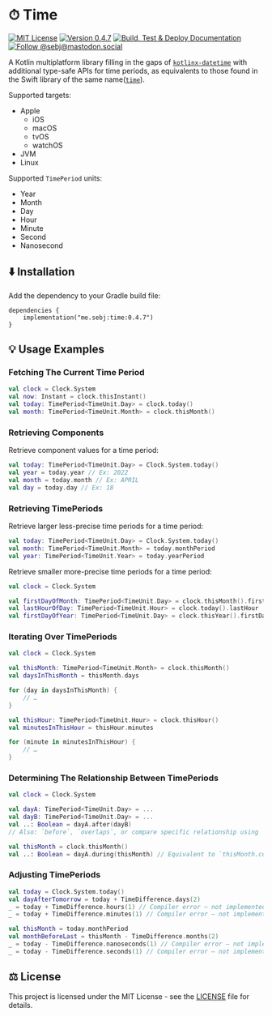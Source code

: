 # ⏱ Time

[![MIT License](https://img.shields.io/github/license/sebj/time?color=lightgray)](LICENSE)
[![Version 0.4.7](https://img.shields.io/github/v/release/sebj/time)](https://github.com/sebj/time/releases)
[![Build, Test & Deploy Documentation](https://github.com/sebj/time/workflows/Build%2C%20Test%20and%20Deploy%20Documentation/badge.svg)](https://github.com/sebj/time/actions/workflows/build-test-documentation.yaml)
[![Follow @sebj@mastodon.social](https://img.shields.io/mastodon/follow/000921252?domain=https%3A%2F%2Fmastodon.social&style=plastic)](https://mastodon.social/@sebj)

A Kotlin multiplatform library filling in the gaps of [`kotlinx-datetime`](https://github.com/Kotlin/kotlinx-datetime) with additional type-safe APIs for time periods, as equivalents to those found in the Swift library of the same name([`time`](https://github.com/davedelong/time)).

Supported targets:
* Apple
  * iOS
  * macOS
  * tvOS
  * watchOS
* JVM
* Linux

Supported `TimePeriod` units:
* Year
* Month
* Day
* Hour
* Minute
* Second
* Nanosecond

## ⬇️ Installation

Add the dependency to your Gradle build file:
```
dependencies {
    implementation("me.sebj:time:0.4.7")
}
```

## 💡 Usage Examples

### Fetching The Current Time Period

```kotlin
val clock = Clock.System
val now: Instant = clock.thisInstant()
val today: TimePeriod<TimeUnit.Day> = clock.today()
val month: TimePeriod<TimeUnit.Month> = clock.thisMonth()
```

### Retrieving Components

Retrieve component values for a time period:
```kotlin
val today: TimePeriod<TimeUnit.Day> = Clock.System.today()
val year = today.year // Ex: 2022
val month = today.month // Ex: APRIL
val day = today.day // Ex: 18
```

### Retrieving TimePeriods

Retrieve larger less-precise time periods for a time period:
```kotlin
val today: TimePeriod<TimeUnit.Day> = Clock.System.today()
val month: TimePeriod<TimeUnit.Month> = today.monthPeriod
val year: TimePeriod<TimeUnit.Year> = today.yearPeriod
```

Retrieve smaller more-precise time periods for a time period:
```kotlin
val clock = Clock.System

val firstDayOfMonth: TimePeriod<TimeUnit.Day> = clock.thisMonth().firstDay
val lastHourOfDay: TimePeriod<TimeUnit.Hour> = clock.today().lastHour
val firstDayOfYear: TimePeriod<TimeUnit.Day> = clock.thisYear().firstDay
```

### Iterating Over TimePeriods

```kotlin
val clock = Clock.System

val thisMonth: TimePeriod<TimeUnit.Month> = clock.thisMonth()
val daysInThisMonth = thisMonth.days

for (day in daysInThisMonth) {
    // …
}

val thisHour: TimePeriod<TimeUnit.Hour> = clock.thisHour()
val minutesInThisHour = thisHour.minutes

for (minute in minutesInThisHour) {
    // …
}
```

### Determining The Relationship Between TimePeriods

```kotlin
val clock = Clock.System

val dayA: TimePeriod<TimeUnit.Day> = ...
val dayB: TimePeriod<TimeUnit.Day> = ...
val ..: Boolean = dayA.after(dayB)
// Also: `before`, `overlaps`, or compare specific relationship using `relation` (see Relations.kt)

val thisMonth = clock.thisMonth()
val ..: Boolean = dayA.during(thisMonth) // Equivalent to `thisMonth.contains(dayA)`
```

### Adjusting TimePeriods
```kotlin
val today = Clock.System.today()
val dayAfterTomorrow = today + TimeDifference.days(2)
_ = today + TimeDifference.hours(1) // Compiler error – not implemented, as this is invalid
_ = today + TimeDifference.minutes(1) // Compiler error – not implemented, as this is invalid

val thisMonth = today.monthPeriod
val monthBeforeLast = thisMonth - TimeDifference.months(2)
_ = today - TimeDifference.nanoseconds(1) // Compiler error – not implemented, as this is invalid
_ = today - TimeDifference.seconds(1) // Compiler error – not implemented, as this is invalid
```

## ⚖️ License

This project is licensed under the MIT License - see the [LICENSE](LICENSE) file for details.